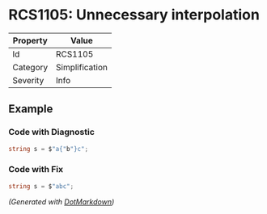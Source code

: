 # RCS1105: Unnecessary interpolation

| Property | Value          |
| -------- | -------------- |
| Id       | RCS1105        |
| Category | Simplification |
| Severity | Info           |

## Example

### Code with Diagnostic

```csharp
string s = $"a{"b"}c";
```

### Code with Fix

```csharp
string s = $"abc";
```


*\(Generated with [DotMarkdown](http://github.com/JosefPihrt/DotMarkdown)\)*